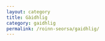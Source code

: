 ```yaml
---
layout: category
title: Gàidhlig
category: gaidhlig
permalink: /roinn-seorsa/gaidhlig/
---
```

